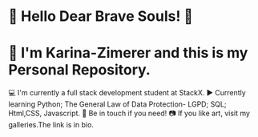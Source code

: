 # :purple_heart: Hello Dear Brave Souls! :purple_heart:
# :raising_hand: I'm Karina-Zimerer and this is my Personal Repository.

:computer:      I'm  currently a full stack development student at StackX.
:arrow_forward: Currently learning Python; The General Law of Data Protection- LGPD; SQL; Html,CSS, Javascript.
:love_letter:   Be in touch if you need!
:camera:        If you like art, visit my galleries.The link is in bio.
